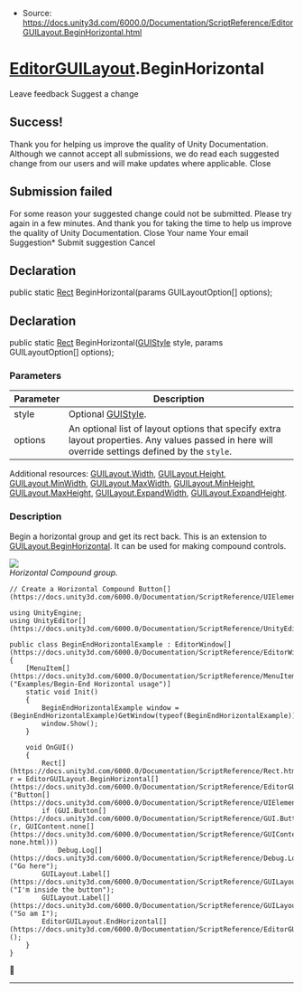 * Source: https://docs.unity3d.com/6000.0/Documentation/ScriptReference/EditorGUILayout.BeginHorizontal.html

#  [EditorGUILayout](https://docs.unity3d.com/6000.0/Documentation/ScriptReference/EditorGUILayout.html).BeginHorizontal
Leave feedback
Suggest a change
## Success!
Thank you for helping us improve the quality of Unity Documentation. Although we cannot accept all submissions, we do read each suggested change from our users and will make updates where applicable.
Close
## Submission failed
For some reason your suggested change could not be submitted. Please <a>try again</a> in a few minutes. And thank you for taking the time to help us improve the quality of Unity Documentation.
Close
Your name Your email Suggestion* Submit suggestion
Cancel
## Declaration
public static [Rect](https://docs.unity3d.com/6000.0/Documentation/ScriptReference/Rect.html) BeginHorizontal(params GUILayoutOption[] options); 
## Declaration
public static [Rect](https://docs.unity3d.com/6000.0/Documentation/ScriptReference/Rect.html) BeginHorizontal([GUIStyle](https://docs.unity3d.com/6000.0/Documentation/ScriptReference/GUIStyle.html) style, params GUILayoutOption[] options); 
### Parameters
Parameter | Description  
---|---  
style | Optional [GUIStyle](https://docs.unity3d.com/6000.0/Documentation/ScriptReference/GUIStyle.html).  
options | An optional list of layout options that specify extra layout properties. Any values passed in here will override settings defined by the `style`.  
Additional resources: [GUILayout.Width](https://docs.unity3d.com/6000.0/Documentation/ScriptReference/GUILayout.Width.html), [GUILayout.Height](https://docs.unity3d.com/6000.0/Documentation/ScriptReference/GUILayout.Height.html), [GUILayout.MinWidth](https://docs.unity3d.com/6000.0/Documentation/ScriptReference/GUILayout.MinWidth.html), [GUILayout.MaxWidth](https://docs.unity3d.com/6000.0/Documentation/ScriptReference/GUILayout.MaxWidth.html), [GUILayout.MinHeight](https://docs.unity3d.com/6000.0/Documentation/ScriptReference/GUILayout.MinHeight.html), [GUILayout.MaxHeight](https://docs.unity3d.com/6000.0/Documentation/ScriptReference/GUILayout.MaxHeight.html), [GUILayout.ExpandWidth](https://docs.unity3d.com/6000.0/Documentation/ScriptReference/GUILayout.ExpandWidth.html), [GUILayout.ExpandHeight](https://docs.unity3d.com/6000.0/Documentation/ScriptReference/GUILayout.ExpandHeight.html).  
### Description
Begin a horizontal group and get its rect back.
This is an extension to [GUILayout.BeginHorizontal](https://docs.unity3d.com/6000.0/Documentation/ScriptReference/GUILayout.BeginHorizontal.html). It can be used for making compound controls.  
  
![](https://docs.unity3d.com/6000.0/Documentation/StaticFiles/ScriptRefImages/BeginEndHorizontalExample.png)  
_Horizontal Compound group._
```
// Create a Horizontal Compound Button[](https://docs.unity3d.com/6000.0/Documentation/ScriptReference/UIElements.Button.html)  
  
using UnityEngine;
using UnityEditor[](https://docs.unity3d.com/6000.0/Documentation/ScriptReference/UnityEditor.html);  
  
public class BeginEndHorizontalExample : EditorWindow[](https://docs.unity3d.com/6000.0/Documentation/ScriptReference/EditorWindow.html)
{
    [MenuItem[](https://docs.unity3d.com/6000.0/Documentation/ScriptReference/MenuItem.html)("Examples/Begin-End Horizontal usage")]
    static void Init()
    {
        BeginEndHorizontalExample window = (BeginEndHorizontalExample)GetWindow(typeof(BeginEndHorizontalExample));
        window.Show();
    }  
  
    void OnGUI()
    {
        Rect[](https://docs.unity3d.com/6000.0/Documentation/ScriptReference/Rect.html) r = EditorGUILayout.BeginHorizontal[](https://docs.unity3d.com/6000.0/Documentation/ScriptReference/EditorGUILayout.BeginHorizontal.html)("Button[](https://docs.unity3d.com/6000.0/Documentation/ScriptReference/UIElements.Button.html)");
        if (GUI.Button[](https://docs.unity3d.com/6000.0/Documentation/ScriptReference/GUI.Button.html)(r, GUIContent.none[](https://docs.unity3d.com/6000.0/Documentation/ScriptReference/GUIContent-none.html)))
            Debug.Log[](https://docs.unity3d.com/6000.0/Documentation/ScriptReference/Debug.Log.html)("Go here");
        GUILayout.Label[](https://docs.unity3d.com/6000.0/Documentation/ScriptReference/GUILayout.Label.html)("I'm inside the button");
        GUILayout.Label[](https://docs.unity3d.com/6000.0/Documentation/ScriptReference/GUILayout.Label.html)("So am I");
        EditorGUILayout.EndHorizontal[](https://docs.unity3d.com/6000.0/Documentation/ScriptReference/EditorGUILayout.EndHorizontal.html)();
    }
}

```

* * *
